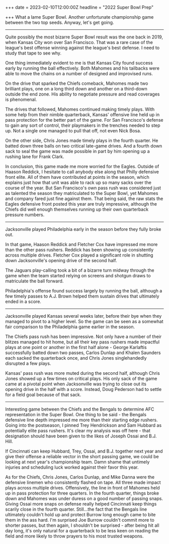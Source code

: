 +++
date = 2023-02-10T12:00:00Z
headline = "2022 Super Bowl Prep"

+++
What a lame Super Bowl. Another unfortunate championship game between the two top seeds. Anyway, let's get going.

***

Quite possibly the most bizarre Super Bowl result was the one back in 2019, when Kansas City won over San Francisco. That was a rare case of the league's best offense winning against the league's best defense. I need to study that tape to see why.

One thing immediately evident to me is that Kansas City found success early by running the ball effectively. Both Mahomes and his tailbacks were able to move the chains on a number of designed and improvised runs.

On the drive that sparked the Chiefs comeback, Mahomes made two brilliant plays, one on a long third down and another on a third-down outside the end zone. His ability to negotiate pressure and read coverages is phenomenal.

The drives that followed, Mahomes continued making timely plays. With some help from their nimble quarterback, Kansas' offensive line held up in pass protection for the better part of the game. For San Francisco's defense to gain any sort of control, their playmakers in the trenches needed to step up. Not a single one managed to pull that off, not even Nick Bosa.

On the other side, Chris Jones made timely plays in the fourth quarter. He batted down three balls on two critical late-game drives. And a fourth down sack to seal the game was made possible in part by him opening up a rushing lane for Frank Clark.

In conclusion, this game made me more worried for the Eagles. Outside of Haason Reddick, I hesitate to call anybody else along that Philly defensive front elite. All of them have contributed at points in the season, which explains just how that unit was able to rack up so many sacks over the course of the year. But San Francisco's own pass rush was considered just as talented the season they matriculated to the Super Bowl, yet Mahomes and company fared just fine against them. That being said, the raw stats the Eagles defensive front posted this year are truly impressive, although the Chiefs did well enough themselves running up their own quarterback pressure numbers.

***

Jacksonville played Philadelphia early in the season before they fully broke out.

In that game, Haason Reddick and Fletcher Cox have impressed me more than the other pass rushers. Reddick has been showing up consistently across multiple drives. Fletcher Cox played a significant role in shutting down Jacksonville's opening drive of the second half.

The Jaguars play-calling took a bit of a bizarre turn midway through the game when the team started relying on screens and shotgun draws to matriculate the ball forward.

Philadelphia's offense found success largely by running the ball, although a few timely passes to A.J. Brown helped them sustain drives that ultimately ended in a score. 

***

Jacksonville played Kansas several weeks later, before their bye when they managed to pivot to a higher level. So the game can be seen as a somewhat fair comparison to the Philadelphia game earlier in the season. 

The Chiefs pass rush has been impressive. Not only have a number of their blitzes managed to hit home, but all their key pass rushers made impactful plays at one point or another in the first half alone - George Karlaftis successfully batted down two passes, Carlos Dunlap and Khalen Saunders each sacked the quarterback once, and Chris Jones singlehandedly disrupted a few plays.

Kansas' pass rush was more muted during the second half, although Chris Jones showed up a few times on critical plays. His only sack of the game came at a pivotal point when Jacksonville was trying to close out its opening drive in the half with a score. Instead, Doug Pederson had to settle for a field goal because of that sack.

***

Interesting game between the Chiefs and the Bengals to determine AFC representation in the Super Bowl. One thing to be said - the Bengals defensive line depth impressed me more than their starting edge rushers. Going into the postseason, I pinned Trey Hendrickson and Sam Hubbard as potentially elite pass rushers. It's clear my analysis was off here - that designation should have been given to the likes of Joseph Ossai and B.J. Hill.

If Cincinnati can keep Hubbard, Trey, Ossai, and B.J. together next year and give their offense a reliable vector in the short passing game, we could be looking at next year's championship team. Damn shame that untimely injuries and scheduling luck worked against their favor this year.

As for the Chiefs, Chris Jones, Carlos Dunlap, and Mike Danna were the defensive linemen who consistently flashed on tape. All three made impact plays across multiple drives. Offensively, the line in front of Mahomes held up in pass protection for three quarters. In the fourth quarter, things broke down and Mahomes was under duress on a good number of passing snaps. Giving Ossai more snaps on defense really helped Cincinnati keep things scarily close in the fourth quarter. Still...the fact that the Bengals line ultimately couldn't hold up and protect Burrow long enough came to bite them in the ass hard. I'm surprised Joe Burrow couldn't commit more to shorter passes, but then again, I shouldn't be surprised - after being hit all day long, it's only natural for a quarterback to be less keen on reading the field and more likely to throw prayers to his most trusted weapons.  